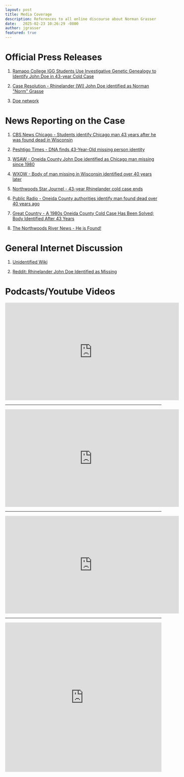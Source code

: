 ```yaml
---
layout: post
title: Media Coverage
description: References to all online discourse about Norman Grasser
date:   2025-02-23 10:26:29 -0800
author: jgrasser
featured: true
---
```


# Official Press Releases

1. [Ramapo College IGG Students Use Investigative Genetic Genealogy to Identify John Doe in 43-year Cold Case](https://www.ramapo.edu/news/slide/ramapo-college-igg-students-help-identify-john-doe-in-43-year-cold-case)

2. [Case Resolution - Rhinelander (WI) John Doe identified as Norman "Norm" Grasse](https://www.intermountainforensics.com/post/case-resolution-rhinelander-wi-john-doe-identified-as-norman-norm-grasser)

3. [Doe network](https://www.doenetwork.org/cases/3515umwi.html)

# News Reporting on the Case

1. [CBS News Chicago - Students identify Chicago man 43 years after he was found dead in Wisconsin](https://www.cbsnews.com/chicago/news/students-identify-chicago-man-43-years-found-dead-wisconsin/)


2. [Peshtigo Times - DNA finds 43-Year-Old missing person identity](https://www.peshtigotimes.com/stories/dna-finds-43-year-old-missing-person-identity,71351)

3. [WSAW - Oneida County John Doe identified as Chicago man missing since 1980](https://www.wsaw.com/2023/12/15/oneida-county-john-doe-identified-chicago-man-missing-since-1980/)

4. [WXOW - Body of man missing in Wisconsin identified over 40 years later](https://www.wxow.com/news/body-of-man-missing-in-wisconsin-identified-over-40-years-later/article_026e0295-dcb3-5a3b-be3c-5821ede19685.html)

5. [Northwoods Star Journel - 43-year Rhinelander cold case ends](https://starjournalnow.com/stories/43-year-rhinelander-cold-case-ends,103034)

6. [Public Radio - Oneida County authorities identify man found dead over 40 years ago](https://www.wxpr.org/local-news/2023-12-18/oneida-county-authorities-identify-man-found-dead-over-40-years-ago)

7. [Great Country - A 1980s Oneida County Cold Case Has Been Solved; Body Identified After 43 Years](https://wdez.com/2023/12/15/a-1980s-oneida-county-cold-case-has-been-solved-body-identified-after-43-years/)

8. [The Northwoods River News - He is Found!](https://rivernewsonline.com/news/2025/oct/10/he-is-found/)

# General Internet Discussion

1. [Unidentified Wiki](https://unidentified-awareness.fandom.com/wiki/Norm_Grasser)

2. [Reddit: Rhinelander John Doe Identified as Missing](https://www.reddit.com/r/UnresolvedMysteries/comments/18j3z11/rhinelander_john_doe_identified_as_missing/)

# Podcasts/Youtube Videos

<iframe width="560" height="315" src="https://www.youtube.com/embed/k8n3xvqlHyY?si=e6N8hkATirq7zfuZ" title="YouTube video player" frameborder="0" allow="accelerometer; autoplay; clipboard-write; encrypted-media; gyroscope; picture-in-picture; web-share" referrerpolicy="strict-origin-when-cross-origin" allowfullscreen></iframe>  

---

<iframe width="560" height="315" src="https://www.youtube.com/embed/MSvsGktPihM?si=oBm6esrVUy2-5_2w" title="YouTube video player" frameborder="0" allow="accelerometer; autoplay; clipboard-write; encrypted-media; gyroscope; picture-in-picture; web-share" referrerpolicy="strict-origin-when-cross-origin" allowfullscreen></iframe>  

---

<iframe width="560" height="315" src="https://www.youtube.com/embed/oRrNQGbkJ98?si=iXc--uAYbE5wsR7A" title="YouTube video player" frameborder="0" allow="accelerometer; autoplay; clipboard-write; encrypted-media; gyroscope; picture-in-picture; web-share" referrerpolicy="strict-origin-when-cross-origin" allowfullscreen></iframe>  

---

<iframe frameBorder="0" height="482" scrolling="no" src="https://playlist.megaphone.fm/?e=QCD9976281290&light=true&wmode=opaque"
width="100%"></iframe>  
